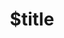 ---
title: $title
second_title: Aspose.Words for .NET API Reference
description: $description
type: docs
weight: $weight
url: /el/net/$ref/
---